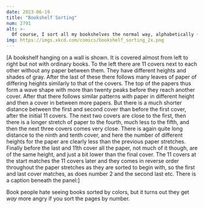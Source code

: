 ```yaml
---
date: 2023-06-19
title: "Bookshelf Sorting"
num: 2791
alt: >-
  Of course, I sort all my bookshelves the normal way, alphabetically (by first sentence).
img: https://imgs.xkcd.com/comics/bookshelf_sorting_2x.png
---
```

[A bookshelf hanging on a wall is shown. It is covered almost from left to right but not with ordinary books. To the left there are 11 covers next to each other without any paper between them. They have different heights and shades of gray. After the last of these there follows many leaves of paper of differing heights similarly to that of the covers. The top of the papers thus form a wave shape with more than twenty peaks before they reach another cover. After that there follows similar patterns with paper in different height and then a cover in between more papers. But there is a much shorter distance between the first and second cover than before the first cover, after the initial 11 covers. The next two covers are close to the first, then there is a longer stretch of paper to the fourth, much less to the fifth, and then the next three covers comes very close. There is again quite long distance to the ninth and tenth cover, and here the number of different heights for the paper are clearly less than the previous paper stretches. Finally before the last and 11th cover all the paper, not much of it though, are of the same height, and just a bit lower than the final cover. The 11 covers at the start matches the 11 covers later and they comes in reverse order throughout the paper stretches as they are sorted to begin with, so the first and last cover matches, as does number 2 and the second last etc. There is a caption beneath the panel:]

Book people hate seeing books sorted by colors, but it turns out they get *way* more angry if you sort the pages by number.